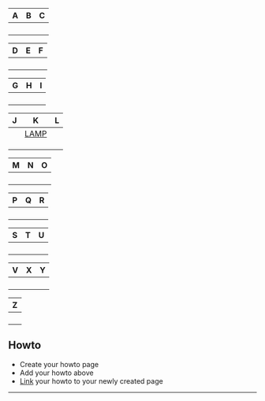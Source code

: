 

A | B | C
------------ | ------------- | -------------
  |   | 
  |   | 
  |   | 
  |   | 

D | E | F
------------ | ------------- | -------------
  |   | 
  |   | 
  |   | 
  |   | 

G | H | I
------------ | ------------- | -------------
  |   | 
  |   | 
  |   | 
  |   | 

J | K | L
------------ | ------------- | -------------
  |   | [LAMP](lamp.md)
  |   | 
  |   | 
  |   | 
 
M | N | O
------------ | ------------- | -------------
  |   | 
  |   | 
  |   | 
  |   | 

P | Q | R
------------ | ------------- | -------------
  |   | 
  |   | 
  |   | 
  |   | 

S | T | U
------------ | ------------- | -------------
  |   | 
  |   | 
  |   | 
  |   | 

V | X | Y
------------ | ------------- | -------------
  |   | 
  |   | 
  |   | 
  |   | 
 
Z |
------------ | 
  |   | 
  |   | 
  |   | 
  |   | 
  
  
## Howto 

* Create your howto page
* Add your howto above
* [Link](https://www.mkdocs.org/user-guide/writing-your-docs/#linking-documents) your howto to your newly created page

************************************************